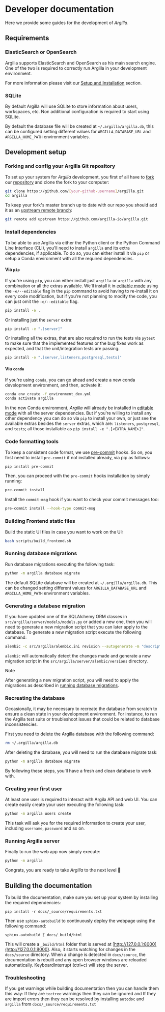 # Developer documentation

Here we provide some guides for the development of _Argilla_.

## Requirements

### ElasticSearch or OpenSearch

Argilla supports ElasticSearch and OpenSearch as his main search engine. One of the two is required to correctly run Argilla in your development environment.

For more information please visit our [Setup and Installation](../getting_started/installation/installation.md) section.

### SQLite

By default Argilla will use SQLite to store information about users, workspaces, etc. Non additional configuration is required to start using SQLite.

By default the database file will be created at `~/.argilla/argilla.db`, this can be configured setting different values for `ARGILLA_DATABASE_URL` and `ARGILLA_HOME_PATH` environment variables.

## Development setup

### Forking and config your Argilla Git repository

To set up your system for _Argilla_ development, you first of all have to
[fork](https://guides.github.com/activities/forking) our [repository](https://github.com/argilla-io/argilla)
and clone the fork to your computer:

```sh
git clone https://github.com/[your-github-username]/argilla.git
cd argilla
```

To keep your fork's master branch up to date with our repo you should add it as an
[upstream remote branch](https://dev.to/louhayes3/git-add-an-upstream-to-a-forked-repo-1mik>):

```sh
git remote add upstream https://github.com/argilla-io/argilla.git
```

### Install dependencies

To be able to use Argilla via either the Python client or the Python Command Line Interface (CLI), you'll need to
install `argilla` and its extra dependencies, if applicable. To do so, you can either install it via `pip` or setup
a Conda environment with all the required dependencies.

#### Via `pip`

If you're using `pip`, you can either install just `argilla` or `argilla` with any combination or all the extras available.
We'll install it in [editable mode](https://pip.pypa.io/en/stable/cli/pip_install/#install-editable) using the `-e/--editable` flag
in the `pip` command to avoid having to re-install it on every code modification, but if you're not planning to modify the code, you
can just omit the `-e/--editable` flag.

```sh
pip install -e .
```

Or installing just the `server` extra:

```sh
pip install -e ".[server]"
```

Or installing all the extras, that are also required to run the tests via `pytest` to make sure that the implemented features or the
bug fixes work as expected, and that the unit/integration tests are passing.

```sh
pip install -e ".[server,listeners,postgresql,tests]"
```

#### Via `conda`

If you're using `conda`, you can go ahead and create a new conda development environment, and then, activate it:

```sh
conda env create -f environment_dev.yml
conda activate argilla
```

In the new Conda environment, _Argilla_ will already be installed in [editable mode](https://pip.pypa.io/en/stable/cli/pip_install/#install-editable)
with all the server dependencies. But if you're willing to install any other dependency you can do so via `pip` to install your own, or just
see the available extras besides the `server` extras, which are: `listeners`, `postgresql`, and `tests`; all those installable as `pip install -e ".[<EXTRA_NAME>]"`.

### Code formatting tools

To keep a consistent code format, we use [pre-commit](https://pre-commit.com) hooks. So on, you first need to install
`pre-commit` if not installed already, via pip as follows:

```sh
pip install pre-commit
```

Then, you can proceed with the `pre-commit` hooks installation by simply running:

```sh
pre-commit install
```

Install the `commit-msg` hook if you want to check your commit messages too:

```sh
pre-commit install --hook-type commit-msg
```

### Building Frontend static files

Build the static UI files in case you want to work on the UI:

```sh
bash scripts/build_frontend.sh
```

### Running database migrations

Run database migrations executing the following task:

```sh
python -m argilla database migrate
```

The default SQLite database will be created at `~/.argilla/argilla.db`. This can be changed setting different values for `ARGILLA_DATABASE_URL` and `ARGILLA_HOME_PATH` environment variables.

### Generating a database migration

If you have updated one of the SQLAlchemy ORM classes in `src/argilla/server/models/models.py` or added a new one, then you will need to generate a new migration script that you can later apply to the database. To generate a new migration script execute the following command:

```sh
alembic -c src/argilla/alembic.ini revision --autogenerate -m "descriptive message here"
```

`alembic` will automatically detect the changes made and generate a new migration script in the `src/argilla/server/alembic/versions` directory.

<div class="alert alert-info">

Note

After generating a new migration script, you will need to apply the migrations as described in [running database migrations](#running-database-migrations).

</div>

### Recreating the database

Occasionally, it may be necessary to recreate the database from scratch to ensure a clean state in your development environment. For instance, to run the Argilla test suite or troubleshoot issues that could be related to database inconsistencies.

First you need to delete the Argilla database with the following command:

```sh
rm ~/.argilla/argilla.db
```

After deleting the database, you will need to run the database migrate task:

```sh
python -m argilla database migrate
```

By following these steps, you'll have a fresh and clean database to work with.

### Creating your first user

At least one user is required to interact with Argila API and web UI. You can create easily create your user executing the following task:

```sh
python -m argilla users create
```

This task will ask you for the required information to create your user, including `username`, `password` and so on.

### Running Argilla server

Finally to run the web app now simply execute:

```sh
python -m argilla
```

Congrats, you are ready to take _Argilla_ to the next level 🚀

## Building the documentation

To build the documentation, make sure you set up your system by installing the required dependencies:

```
pip install -r docs/_source/requirements.txt
```

Then use `sphinx-autobuild` to continuously deploy the webpage using the following command:

```
sphinx-autobuild ∑ docs/_build/html
```

This will create a `_build/html` folder that is served at [http://127.0.0.1:8000](http://127.0.0.1:8000). Also, it starts watching for changes in the `docs/source` directory. When a change is detected in `docs/source`, the documentation is rebuilt and any open browser windows are reloaded automatically. KeyboardInterrupt (ctrl+c) will stop the server.

### Troubleshooting

If you get warnings while building documentation then you can handle them this way: If they are `toctree` warnings then they can be ignored and If they are import errors then they can be resolved by installing `autodoc` and `argilla` from `docs/_source/requirements.txt`
